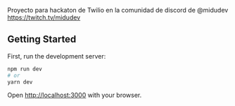 Proyecto para hackaton de Twilio en la comunidad de discord de @midudev https://twitch.tv/midudev

## Getting Started

First, run the development server:

```bash
npm run dev
# or
yarn dev
```

Open [http://localhost:3000](http://localhost:3000) with your browser.
